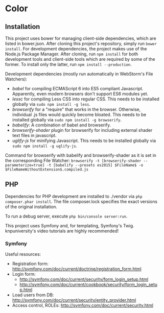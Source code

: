 # Color

## Installation

This project uses bower for managing client-side dependencies, which are listed in bower.json. After cloning this project's repository, simply run `bower install`.
For development dependencies, the project makes use of the Node.js Package Manager. After cloning, run `npm install` for both development tools and client-side tools which are required by some of the former. To install only the latter, run `npm install --production`.

Development dependencies (mostly run automatically in WebStorm's File Watchers):

- *babel* for compiling ECMAScript 6 into ES5 compliant Javascript. Apparently, even modern browsers don't support ES6 modules yet.
- *lessc* for compiling Less CSS into regular CSS. This needs to be installed globally via `sudo npm install -g less`.
- *browserify* for a "require" that works in the browser. Otherwise, individual .js files would quickly become bloated. This needs to be installed globally via `sudo npm install -g browserify`.
- *babelify*: A combination of babel and browserify.
- *browserify-shader* plugin for browserify for including external shader text files in javascript.
- *uglify-js* for minifying Javascript. This needs to be installed globally via `sudo npm install -g uglify-js`.

Command for browserify with babelify and browserify-shader as it is set in the corresponding File Watcher:
`browserify -t [browserify-shader --parameterize=true] -t [babelify --presets es2015] $FileName$ -o $FileNameWithoutExtension$.compiled.js`


## PHP

Dependencies for PHP development are installed to ./vendor via `php composer.phar install`.
The file composer.lock specifies the exact versions of the original installation.

To run a debug server, execute `php bin/console server:run`.

This project uses Symfony and, for templating, Symfony's Twig. knpuniversity's video tutorials are highly recommended!

### Symfony

Useful resources:
- Registration form: http://symfony.com/doc/current/doctrine/registration_form.html
- Login form:
  - http://symfony.com/doc/current/security/form_login_setup.html
  - http://symfony.com/doc/current/cookbook/security/form_login_setup.html
- Load users from DB: http://symfony.com/doc/current/security/entity_provider.html
- Access control, ROLEs: http://symfony.com/doc/current/security.html

